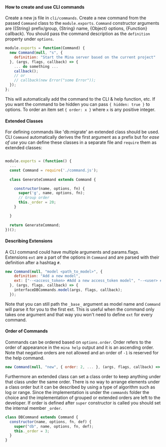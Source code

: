 #### How to create and use CLI commands
Create a new js file in `cli/commands`. Create a new command from the passed `Command` class to the `module.exports`. `Command` constructor arguments are ({String} prefix/group, {String} name, {Object} options, {Function} callback). You should pass the command description as the `definition` property under `options`.
```javascript
module.exports = function(Command) {
  new Command(null, "s", {
    definition: "Start the Mina server based on the current project"
  }, (args, flags, callback) => {
    ... do something ...
    callback();
    // or
    // callback(new Error("some Error"));
  });
};
```
This will automatically add the command to the CLI & help function, etc. If you want the command to be hidden you can pass `{ hidden: true }` to options. To order an item set `{ order: x }` where `x` is any positive integer.

#### Extended Classes
For defining commands like 'db:migrate' an extended class should be used. CLI `Command` automatically derives the first argument as a prefix but for *ease of use* you can define these classes in a separate file and `require` them as extended classes:
```javascript

module.exports = (function() {
  ...
  const Command = require('./command.js');
  
  class GenerateCommand extends Command {

    constructor(name, options, fn) {
      super('g', name, options, fn);
      // Group order
      this._order = 20;
    }

  }
  
  return GenerateCommand;
})();
```

#### Describing Extensions
A CLI command could have multiple arguments and params.flags. Extensions `ext` are a part of the options in `Command` and are parsed with their definition after a hashtag `#`.
```javascript
new Command(null, "model <path_to_model>", {
    definition: "Add a new model",
    ext: ["--<access_token> #Add a new access_token model", "--<user> #Add a new user model from a built-in generator"]
  }, (args, flags, callback) => {
    interfaceDBCommands.model(args, flags, callback);
  });
```
Note that you can still path the `_base_` argument as model name and `Command` will parse it for you to the first ext. This is useful when the command only takes one argument and that way you won't need to define `ext` for every command.

#### Order of Commands
Commands can be ordered based on `options.order`. Order refers to the order of appearance in the `mina help` output and it is an ascending order. Note that negative orders are not allowed and an order of `-1` is reserved for the help command.
```javascript
new Command(null, "new", { order: 2, ... }, (args, flags, callback) => {
```
Furthermore an extended class can set a class order to keep anything under that class under the same order. There is no way to arrange elements under a class order but it can be described by using a type of algorithm such as log or range. Since the implementation is under the `commands` folder the choice and the implementation of grouped or extended orders are left to the developer. If order is defined after `super` constructor is called you should set the internal member `_order`.
```javascript
class DBCommand extends Command {
  constructor(name, options, fn, def) {
    super("db", name, options, fn, def);
    this._order = 3;
  }
}
```
